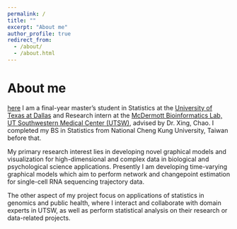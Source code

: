 ```yaml
---
permalink: /
title: ""
excerpt: "About me"
author_profile: true
redirect_from: 
  - /about/
  - /about.html
---
```


# About me
[here](https://scholar.google.com/citations?user=LKX12zEAAAAJ&hl=en&authuser=1)
I am a final-year master’s student in Statistics at the [University of Texas at Dallas](https://nsm.utdallas.edu/) and Research intern at the [McDermott Bioinformatics Lab, UT Southwestern Medical Center (UTSW)](https://www.utsouthwestern.edu/labs/bioinformatics-lab/about/), advised by Dr. Xing, Chao. I completed my BS in Statistics from National Cheng Kung University, Taiwan before that. 

My primary research interest lies in developing novel graphical models and visualization for high-dimensional and complex data in biological and psychological science applications. Presently I am developing time-varying graphical models which aim to perform network and changepoint estimation for single-cell RNA sequencing trajectory data. 

The other aspect of my project focus on applications of statistics in genomics and public health, where I interact and collaborate with domain experts in UTSW, as well as perform statistical analysis on their research or data-related projects. 
